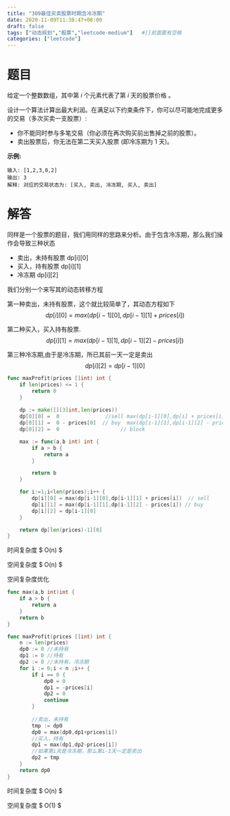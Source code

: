 ```yaml
---
title: "309最佳买卖股票时期含冷冻期"
date: 2020-11-09T11:38:47+08:00
draft: false
tags: ["动态规划","股票","leetcode-medium"]   #[]前面要有空格
categories: ["leetcode"]
---
```


# 题目

给定一个整数数组，其中第 *i* 个元素代表了第 *i* 天的股票价格 。

设计一个算法计算出最大利润。在满足以下约束条件下，你可以尽可能地完成更多的交易（多次买卖一支股票）:

- 你不能同时参与多笔交易（你必须在再次购买前出售掉之前的股票）。
- 卖出股票后，你无法在第二天买入股票 (即冷冻期为 1 天)。

**示例:**

```
输入: [1,2,3,0,2]
输出: 3 
解释: 对应的交易状态为: [买入, 卖出, 冷冻期, 买入, 卖出]
```

# 解答

同样是一个股票的题目，我们用同样的思路来分析。由于包含冷冻期，那么我们操作会导致三种状态

- 卖出，未持有股票 dp\[i\]\[0\]
- 买入，持有股票 dp\[i\]\[1\]
- 冷冻期 dp\[i\]\[2\]

我们分别一个来写其的动态转移方程

第一种卖出，未持有股票，这个就比较简单了，其动态方程如下
$$
dp[i][0] = max(dp[i-1][0],dp[i-1][1] + prices[i])
$$

第二种买入，买入持有股票.
$$
dp[i][1] = max(dp[i-1][1],dp[i-1][2] - prices[i])
$$


第三种冷冻期,由于是冷冻期，所已其前一天一定是卖出
$$
dp[i][2] = dp[i-1][0]
$$



```go
func maxProfit(prices []int) int {
    if len(prices) <= 1 {
        return 0 
    }
    
	dp := make([][3]int,len(prices))
	dp[0][0] =  0               //sell max(dp[i-1][0],dp[i] + prices[i])
	dp[0][1] =  0 - prices[0]  // buy  max(dp[i-1][1],dp[i-1][2] - prices[i])
	dp[0][2] =  0      				 // block

	max := func(a,b int) int {
		if a > b {
			return a
		}

		return b
	}

	for i:=1;i<len(prices);i++ {
		dp[i][0] = max(dp[i-1][0],dp[i-1][1] + prices[i])  // sell
		dp[i][1] = max(dp[i-1][1],dp[i-1][2] - prices[i]) // buy
		dp[i][2] = dp[i-1][0]
	}

	return dp[len(prices)-1][0]
}
```

时间复杂度 $ O(n) $

空间复杂度 $ O(n) $



空间复杂度优化

```go
func max(a,b int)int {
    if a > b {
        return a 
    }
    return b 
}

func maxProfit(prices []int) int {
    n := len(prices)
    dp0 := 0 //未持有
    dp1 := 0 //持有
    dp2 := 0 //未持有，冷冻期
    for i := 0;i < n ;i++ {
        if i == 0 {
            dp0 = 0 
            dp1 = -prices[i]
            dp2 = 0 
            continue 
        }
        
        //卖出，未持有
        tmp := dp0 
        dp0 = max(dp0,dp1+prices[i])
        //买入，持有
        dp1 = max(dp1,dp2-prices[i]) 
        //如果第i天是冷冻期，那么第i-1天一定是卖出
        dp2 = tmp 
    }
    return dp0 
}
```

时间复杂度 $ O(n) $

空间复杂度 $ O(1) $